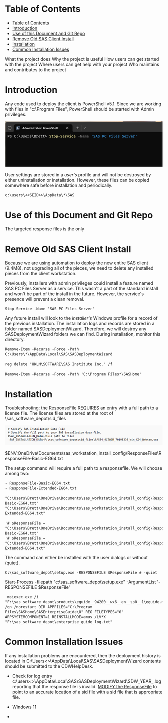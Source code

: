 
# Table of Contents
- [Table of Contents](#table-of-contents)
- [Introduction](#introduction)
- [Use of this Document and Git Repo](#use-of-this-document-and-git-repo)
- [Remove Old SAS Client Install](#remove-old-sas-client-install)
- [Installation](#installation)
- [Common Installation Issues](#common-installation-issues)

What the project does
Why the project is useful
How users can get started with the project
Where users can get help with your project
Who maintains and contributes to the project

# Introduction

Any code used to deploy the client is PowerShell v5.1.  Since we are working with files in "c:\Program Files", PowerShell should be started with Admin privileges. 

![PowerShell Illustration ](images/PowerShell.png?raw=true)

User settings are stored in a *user's* profile and will not be destroyed by either uninstallation or installation. However, these files can be copied somewhere safe before installation and periodically. 

```
c:\users\<<SEID>>\AppData\*\SAS
```

# Use of this Document and Git Repo

The targeted response files is the only 

# Remove Old SAS Client Install

Because we are using automation to deploy the new entire SAS client (9.4M8), not upgrading all of the pieces, we need to delete any installed pieces from the client workstation.

Previously, installers with admin privileges could install a feature named SAS PC Files Server as a service.  This wasn't a part of the standard install and won't be part of the install in the future.  However, the service's presence will prevent a clean removal.

```
Stop-Service -Name 'SAS PC Files Server'  
```

Any future install will look to the *installer's* Windows profile for a record of the previous installation. The installation logs and records are stored in a folder named SASDeploymentWizard. Therefore, we will destroy any SASDeploymentWizard folders we can find.  During installation, monitor this directory.

```
Remove-Item -Recurse -Force -Path C:\Users\*\AppData\Local\SAS\SASDeploymentWizard

reg delete "HKLM\SOFTWARE\SAS Institute Inc." /f 

Remove-Item -Recurse -Force -Path 'C:\Program Files*\SASHome'
```
# Installation

Troubleshooting: the ResponseFile REQUIRES an entry with a full path to a license file.  The license files are stored at the root of \sas_software_depot\sid_files


![Example of a SAS Installation File](images/SASInstallationFile.png)

$ENV:OneDrive\Documents\sas_workstation_install_config\ResponseFiles\ResponseFile-Basic-EG64.txt


The setup command will require a full path to a responsefile.  We will choose among two: 
```
- ResponseFile-Basic-EG64.txt
- ResponseFile-Extended-EG64.txt

"C:\Users\Brett\OneDrive\Documents\sas_workstation_install_config\ResponseFiles\ResponseFile-Basic-EG64.txt"
"C:\Users\Brett\OneDrive\Documents\sas_workstation_install_config\ResponseFiles\ResponseFile-Extended-EG64.txt"

'# $ResponseFile = "C:\Users\Brett\OneDrive\Documents\sas_workstation_install_config\ResponseFiles\ResponseFile-Basic-EG64.txt"
'# $ResponseFile = "C:\Users\Brett\OneDrive\Documents\sas_workstation_install_config\ResponseFiles\ResponseFile-Extended-EG64.txt"
```
The command can either be installed with the user dialogs or without (quiet).
```
C:\sas_software_depot\setup.exe -RESPONSEFILE $ResponseFile # -quiet

```
Start-Process -filepath "c:\sas_software_depot\setup.exe" -ArgumentList '-RESPONSEFILE $ResponseFile'
```
 msiexec.exe /i "F:\sas_software_depot\products\eguide__94200__wx6__en__sp0__1\eguide.msi" /qn /norestart DIR_APPFILES="C:\Program Files\SASHome\SASEnterpriseGuide\8" REG_FILETYPES="0" ARPSYSTEMCOMPONENT=1 REINSTALLMODE=amus /LV*X "F:\sas_software_depot\enterprise_guide_log.txt"
```
# Common Installation Issues

If any installation problems are encountered, then the deployment history is located in  C:\Users\<<SEIDad>>\AppData\Local\SAS\SASDeploymentWizard contents should be submitted to the CDWHelpDesk.

- Check for log entry c:\users<<siedad>>\AppData\Local\SAS\SASDeploymentWizard\SDW_YEAR_<datetime>.log reporting that the response file is invalid.  [MODIFY the ResponseFile](#installation) to point to an accurate location of a sid file with a sid file that is appropriate file. 

- Windows 11

- 